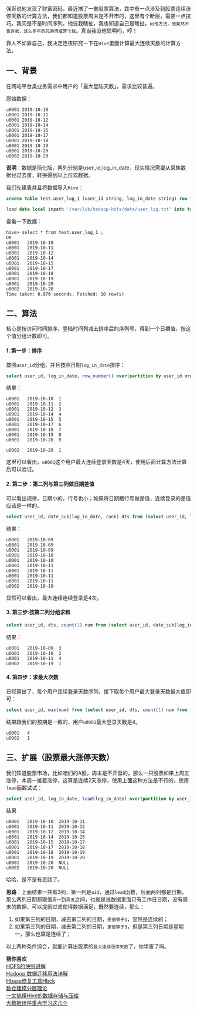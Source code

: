 强哥说他发现了财富密码，最近搞了一套股票算法，其中有一点涉及到股票连续涨停天数的计算方法，我们都知道股票周末是不开市的，这里有个断层，需要一点技巧。我问是不是时间序列，他说我瞎扯，我也知道自己是瞎扯。`问他方法，他竟然不告诉我，这么多年的兄弟情谊算个屁`。真当我没他聪明吗，哼！

靠人不如靠自己，我决定连夜研究一下在`Hive`里面计算最大连续天数的计算方法。

## 一、背景

在网站平台类业务需求中用户的「最大登陆天数」，需求比较普遍。

原始数据：

```
u0001 2019-10-10
u0001 2019-10-11
u0001 2019-10-12
u0001 2019-10-14
u0001 2019-10-15
u0001 2019-10-17
u0001 2019-10-18
u0001 2019-10-19
u0001 2019-10-20
u0002 2019-10-20
```



**说明**：数据是简化版，两列分别是user_id,log_in_date。现实情况需要从采集数据经过去重，转换得到以上形式数据。

我们先建表并且将数据导入`Hive`：

```sql
create table test.user_log_1 (user_id string, log_in_date string) row format delimited fields terminated by ' ';

load data local inpath '/var/lib/hadoop-hdfs/data/user_log.txt' into table test.user_log_1 ;
```

查看一下数据：

```
hive> select * from test.user_log_1 ;
OK
u0001	2019-10-10
u0001	2019-10-11
u0001	2019-10-12
u0001	2019-10-14
u0001	2019-10-15
u0001	2019-10-17
u0001	2019-10-18
u0001	2019-10-19
u0001	2019-10-20
u0002	2019-10-20
Time taken: 0.076 seconds, Fetched: 10 row(s)
```



## 二、算法

核心是按访问时间排序，登陆时间列减去排序后的序列号，得到一个日期值，按这个值分组计数即可。

#### 1. 第一步：排序

按照`user_id`分组，并且按照日期`log_in_date`排序：

```sql
select user_id, log_in_date, row_number() over(partition by user_id order by log_in_date) as rank from test.user_log_1;
```

结果：

```
u0001	2019-10-10	1
u0001	2019-10-11	2
u0001	2019-10-12	3
u0001	2019-10-14	4
u0001	2019-10-15	5
u0001	2019-10-17	6
u0001	2019-10-18	7
u0001	2019-10-19	8
u0001	2019-10-20	9

u0002	2019-10-20	1
```

这里可以看出，`u0001`这个用户最大连续登录天数是4天，使用后面计算方法计算后可以验证。

#### 2. 第二步：第二列与第三列做日期差值

可以看出规律，日期小的，行号也小；如果将日期跟行号做差值，连续登录的差值应该是一样的。

```sql
select user_id, date_sub(log_in_date, rank) dts from (select user_id, log_in_date, row_number() over(partition by user_id order by log_in_date) as rank from test.user_log_1)m;
```

结果：

```
u0001	2019-10-09
u0001	2019-10-09
u0001	2019-10-09
u0001	2019-10-10
u0001	2019-10-10
u0001	2019-10-11
u0001	2019-10-11
u0001	2019-10-11
u0001	2019-10-11
u0002	2019-10-19
```

显然可以看出，最大连续连续登录是4次。

#### 3. 第三步:按第二列分组求和

```sql
select user_id, dts, count(1) num from (select user_id, date_sub(log_in_date, rank) dts from (select user_id, log_in_date, row_number() over(partition by user_id order by log_in_date) as rank from test.user_log_1)m)m2 group by user_id, dts;
```

结果：

```
u0001	2019-10-09	3
u0001	2019-10-10	2
u0001	2019-10-11	4
u0002	2019-10-19	1
```

#### 4. 第四步：求最大次数

已经算出了，每个用户连续登录天数序列，接下取每个用户最大登录天数最大值即可：

```sql
select user_id, max(num) from (select user_id, dts, count(1) num from (select user_id, date_sub(log_in_date, rank) dts from (select user_id, log_in_date, row_number() over(partition by user_id order by log_in_date) as rank from test.user_log_1)m)m2 group by user_id, dts)m3 group by user_id;
```

结果跟我们的预期是一致的，用户`u0001`最大登录天数是4。

```
u0001	4
u0002	1
```



## 三、扩展（股票最大涨停天数）

我们知道股票市场，比如咱们的A股，周末是不开盘的，那么一只股票如果上周五涨停，本周一接着涨停，这算是连续2天涨停，使用上面这种方法是不行的，使用`lead`函数试试：

```sql
select user_id, log_in_date, lead(log_in_date) over(partition by user_id order by log_in_date) end_date from test.user_log_1;
```

结果

```
u0001	2019-10-10	2019-10-11
u0001	2019-10-11	2019-10-12
u0001	2019-10-12	2019-10-14
u0001	2019-10-14	2019-10-15
u0001	2019-10-15	2019-10-17
u0001	2019-10-17	2019-10-18
u0001	2019-10-18	2019-10-19
u0001	2019-10-19	2019-10-20
u0001	2019-10-20	NULL
u0002	2019-10-20	NULL
```

哈哈，是不是有思路了。

**思路**：上面结果一共有3列，第一列是`uid`，通过`lead`函数，后面两列都是日期，那么两列日期都取值`周一`到`周五`之间，也就是说数据里面只有工作日日期，没有周末的数据，可以提前过滤使得数据满足，既然要连续，那么：

1. 如果第三列的日期，减去第二列的日期，`差值等于1`，显然是连续的；
2. 如果第三列的日期，减去第二列的日期，`差值等于3`，但是第三列日期是星期一，那么也算是连续了；

以上两种条件综合，就能计算出股票的`最大连续涨停天数`了，你学废了吗。

**猜你喜欢**<br>
[HDFS的快照讲解](https://mp.weixin.qq.com/s/ooYIcHQ5V9x2fh3G7ZhCxg)<br>
[Hadoop 数据迁移用法详解](https://mp.weixin.qq.com/s/L8k0lO_ZbQy7G_46eshnCw)<br>
[Hbase修复工具Hbck](https://mp.weixin.qq.com/s/L2Nvi0HSCbG8pH-DK0cG1Q)<br>
[数仓建模分层理论](https://mp.weixin.qq.com/s/8rpDyo41Kr4r_2wp5hirVA)<br>
[一文搞懂Hive的数据存储与压缩](https://mp.weixin.qq.com/s/90MuP3utZx9BlgbwsfDsfw)<br>
[大数据组件重点学习这几个](https://mp.weixin.qq.com/s/4redHF0e7vCWFqv8t20Rjg)

